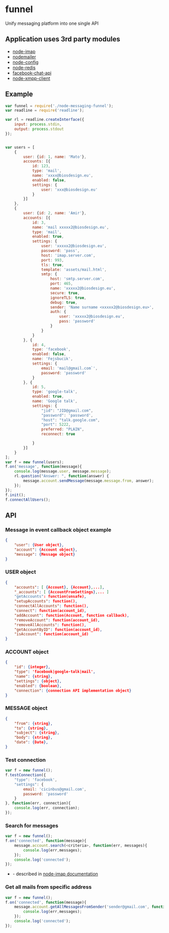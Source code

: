 # funnel
Unify messaging platform into one single API

## Application uses 3rd party modules

* [node-imap](https://github.com/mscdex/node-imap)
* [nodemailer](https://github.com/andris9/Nodemailer)
* [node-config](https://github.com/lorenwest/node-config)
* [node-redis](https://github.com/mranney/node_redis)
* [facebook-chat-api](https://github.com/Schmavery/facebook-chat-api)
* [node-xmpp-client](https://github.com/node-xmpp/node-xmpp-client)

## Example

```javascript
var funnel = require('./node-messaging-funnel');
var readline = require('readline');

var rl = readline.createInterface({
    input: process.stdin,
    output: process.stdout
});


var users = [
    {
        user: {id: 1, name: 'Mato'},
        accounts: [{
            id: 123,
            type: 'mail',
            name: 'xxxx@biosdesign.eu',
            enabled: false,
            settings: {
                user: 'xxx@biosdesign.eu'
            }
        }]
    },
    {
        user: {id: 2, name: 'Amir'},
        accounts: [{
            id: 3,
            name: 'mail xxxxx2@biosdesign.eu',
            type: 'mail',
            enabled: true,
            settings: {
                user: 'xxxxx2@biosdesign.eu',
                password: 'pass',
                host: 'imap.server.com',
                port: 993,
                tls: true,
                template: 'assets/mail.html',
                smtp: {
                    host: 'smtp.server.com',
                    port: 465,
                    name: 'xxxxx2@biosdesign.eu',
                    secure: true,
                    ignoreTLS: true,
                    debug: true,
                    sender: 'Name surname <xxxxx2@biosdesign.eu>',
                    auth: {
                        user: 'xxxxx2@biosdesign.eu',
                        pass: 'password'
                    }
                }
            }
        }, {
            id: 4,
            type: 'facebook',
            enabled: false,
            name: 'Fejsbucik',
            settings: {
                email: 'mail@gmail.com`',
                password: 'password'
            }
        }, {
            id: 5,
            type: 'google-talk',
            enabled: true,
            name: 'Google talk',
            settings: {
                "jid": "JID@gmail.com",
                "password": 'password',
                "host": "talk.google.com",
                "port": 5222,
                preferred: "PLAIN",
                reconnect: true

            }
        }]
    }
];
var f = new funnel(users);
f.on('message', function(message){
    console.log(message.user, message.message);
    rl.question("Answer: ", function(answer) {
        message.account.sendMessage(message.message.from, answer);
    });
});
f.init();
f.connectAllUsers();
```
## API

### **Message in event callback object example**

```JSON
{
    "user": {User object},
    "account": {Account object},
    "message": {Message object}
}
```

### **USER object**

```JSON
{
    "accounts": [ {Account}, {Account},...],
    "_accounts": [ {AccountFromSettings},... ]
    "getAccounts": function(unsafe),
    "setupAccounts": function(),
    "connectAllAccounts": function(),
    "connect": function(account_id),
    "addAccount": function(Account, function callback),
    "removeAccount": function(account_id),
    "removeAllAccounts": function(),
    "getAccountByID": function(account_id),
    "isAccount": function(account_id)
}
```

### **ACCOUNT object**

```JSON
{
    "id": {integer},
    "type": 'facebook|google-talk|mail',
    "name": {string},
    "settings": {object},
    "enabled": {boolean},
    "connection": {connection API implementation object}
}
```

### **MESSAGE object**

```JSON
{
    "from": {string},
    "to": {string},
    "subject": {string},
    "body": {string},
    "date": {Date},
}
```

### **Test connection**
```javascript
var f = new funnel();
f.testConnection({
    "type": 'facebook',
    "settings": {
        email: 'cicinbus@gmail.com',
        password: 'password'
    }
}, function(err, connection){
    console.log(err, connection);
});
```

### **Search for messages**
```javascript
var f = new funnel();
f.on('connected', function(message){
    message.account.search(<criteria>, function(err, messages){
        console.log(err,messages);
    });
    console.log('connected');
});
```
* <criteria> - described in [node-imap documentation](https://github.com/mscdex/node-imap)

### **Get all mails from specific address**
```javascript
var f = new funnel();
f.on('connected', function(message){
    message.account.getAllMessagesFromSender('sender@gmail.com', function(err, messages){
        console.log(err,messages);
    });
    console.log('connected');
});
```